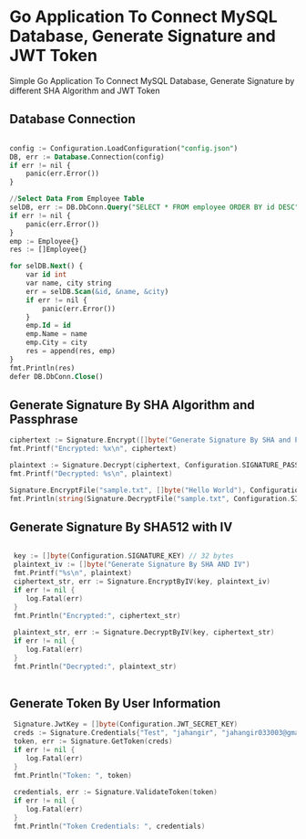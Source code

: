 # Go Application To Connect MySQL Database, Generate Signature and JWT Token
Simple Go Application To Connect MySQL Database, Generate Signature by different SHA Algorithm and JWT Token 

## Database Connection
```sql

config := Configuration.LoadConfiguration("config.json")
DB, err := Database.Connection(config)
if err != nil {
	panic(err.Error())
}

//Select Data From Employee Table
selDB, err := DB.DbConn.Query("SELECT * FROM employee ORDER BY id DESC")
if err != nil {
    panic(err.Error())
}
emp := Employee{}
res := []Employee{}

for selDB.Next() {
    var id int
    var name, city string
    err = selDB.Scan(&id, &name, &city)
    if err != nil {
        panic(err.Error())
    }
    emp.Id = id
    emp.Name = name
    emp.City = city
    res = append(res, emp)
}
fmt.Println(res)
defer DB.DbConn.Close()

``` 

## Generate Signature By SHA Algorithm and Passphrase
```GO
ciphertext := Signature.Encrypt([]byte("Generate Signature By SHA and Passphrase"), Configuration.SIGNATURE_PASSPHRASE)
fmt.Printf("Encrypted: %x\n", ciphertext)

plaintext := Signature.Decrypt(ciphertext, Configuration.SIGNATURE_PASSPHRASE)
fmt.Printf("Decrypted: %s\n", plaintext)

Signature.EncryptFile("sample.txt", []byte("Hello World"), Configuration.SIGNATURE_PASSPHRASE)
fmt.Println(string(Signature.DecryptFile("sample.txt", Configuration.SIGNATURE_PASSPHRASE)))

```

## Generate Signature By SHA512 with IV
```GO

 key := []byte(Configuration.SIGNATURE_KEY) // 32 bytes
 plaintext_iv := []byte("Generate Signature By SHA AND IV")
 fmt.Printf("%s\n", plaintext)
 ciphertext_str, err := Signature.EncryptByIV(key, plaintext_iv)
 if err != nil {
 	log.Fatal(err)
 }
 fmt.Println("Encrypted:", ciphertext_str)
 
 plaintext_str, err := Signature.DecryptByIV(key, ciphertext_str)
 if err != nil {
 	log.Fatal(err)
 }
 fmt.Println("Decrypted:", plaintext_str)
 
```

## Generate Token By User Information
```GO
 Signature.JwtKey = []byte(Configuration.JWT_SECRET_KEY)
 creds := Signature.Credentials{"Test", "jahangir", "jahangir033003@gmail.com"}
 token, err := Signature.GetToken(creds)
 if err != nil {
 	log.Fatal(err)
 }
 fmt.Println("Token: ", token)
 
 credentials, err := Signature.ValidateToken(token)
 if err != nil {
 	log.Fatal(err)
 }
 fmt.Println("Token Credentials: ", credentials)

```

